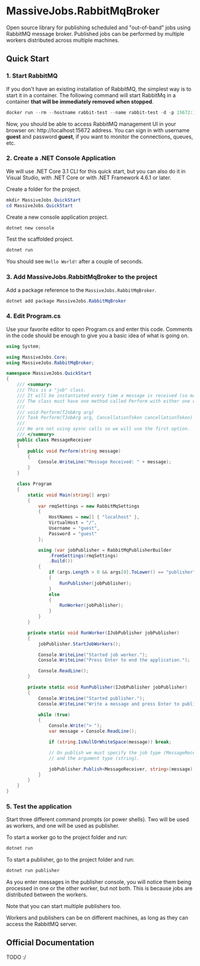 # MassiveJobs.RabbitMqBroker
Open source library for publishing scheduled and "out-of-band" jobs using RabbitMQ message broker. Published jobs can be performed by multiple workers distributed across multiple machines.

## Quick Start
### 1. Start RabbitMQ

If you don't have an existing installation of RabbitMQ, the simplest way is to start it in a container. 
The following command will start RabbitMq in a container __that will be immediately removed when stopped__.

```powershell
docker run --rm --hostname rabbit-test --name rabbit-test -d -p 15672:15672 -p 5672:5672 rabbitmq:management
```

Now, you should be able to access RabbitMQ management UI in your browser on: http://localhost:15672 address. 
You can sign in with username __guest__ and password __guest__, if you want to monitor the connections, queues, etc.

### 2. Create a .NET Console Application

We will use .NET Core 3.1 CLI for this quick start, but you can also do it in Visual Studio, with .NET Core or with .NET Framework 4.6.1 or later.
  
Create a folder for the project.

```powershell
mkdir MassiveJobs.QuickStart
cd MassiveJobs.QuickStart
```

Create a new console application project.

```powershell
dotnet new console
```

Test the scaffolded project.

```powershell
dotnet run
```

You should see `Hello World!` after a couple of seconds.

### 3. Add MassiveJobs.RabbitMqBroker to the project

Add a package reference to the `MassiveJobs.RabbitMqBroker`.

```powershell
dotnet add package MassiveJobs.RabbitMqBroker
```

### 4. Edit Program.cs

Use your favorite editor to open Program.cs and enter this code. 
Comments in the code should be enough to give you a basic idea of what is going on.
```csharp
using System;

using MassiveJobs.Core;
using MassiveJobs.RabbitMqBroker;

namespace MassiveJobs.QuickStart
{
    /// <summary>
    /// This is a "job" class. 
    /// It will be instantiated every time a message is received (so make it lightweight).
    /// The class must have one method called Perform with either one of these signatures:
    /// 
    /// void Perform(TJobArg arg)
    /// Task Perform(TJobArg arg, CancellationToken cancellationToken)
    /// 
    /// We are not using aysnc calls so we will use the first option.
    /// </summary>
    public class MessageReceiver
    {
        public void Perform(string message)
        {
            Console.WriteLine("Message Received: " + message);
        }
    }

    class Program
    {
        static void Main(string[] args)
        {
            var rmqSettings = new RabbitMqSettings
            {
                HostNames = new[] { "localhost" },
                VirtualHost = "/",
                Username = "guest",
                Password = "guest"
            };

            using (var jobPublisher = RabbitMqPublisherBuilder
                .FromSettings(rmqSettings)
                .Build())
            {
                if (args.Length > 0 && args[0].ToLower() == "publisher")
                {
                    RunPublisher(jobPublisher);
                }
                else
                {
                    RunWorker(jobPublisher);
                }
            }
        }

        private static void RunWorker(IJobPublisher jobPublisher)
        {
            jobPublisher.StartJobWorkers();

            Console.WriteLine("Started job worker.");
            Console.WriteLine("Press Enter to end the application.");

            Console.ReadLine();
        }

        private static void RunPublisher(IJobPublisher jobPublisher)
        {
            Console.WriteLine("Started publisher.");
            Console.WriteLine("Write a message and press Enter to publish it (empty message to end).");

            while (true)
            {
                Console.Write("> ");
                var message = Console.ReadLine();

                if (string.IsNullOrWhiteSpace(message)) break;

                // On publish we must specify the job type (MessageReceiver) 
                // and the argument type (string).

                jobPublisher.Publish<MessageReceiver, string>(message);
            }
        }
    }
}
```

### 5. Test the application

Start three different command prompts (or power shells). Two will be used as workers, and one will be used as publisher.
  
To start a worker go to the project folder and run:
```powershell
dotnet run
```
To start a publisher, go to the project folder and run:
```powershell
dotnet run publisher
```
As you enter messages in the publisher console, you will notice them being processed in one or the other worker, 
but not both. This is because jobs are distributed between the workers.
  
Note that you can start multiple publishers too.
  
Workers and publishers can be on different machines, as long as they can access the RabbitMQ server.

## Official Documentation
TODO :/
